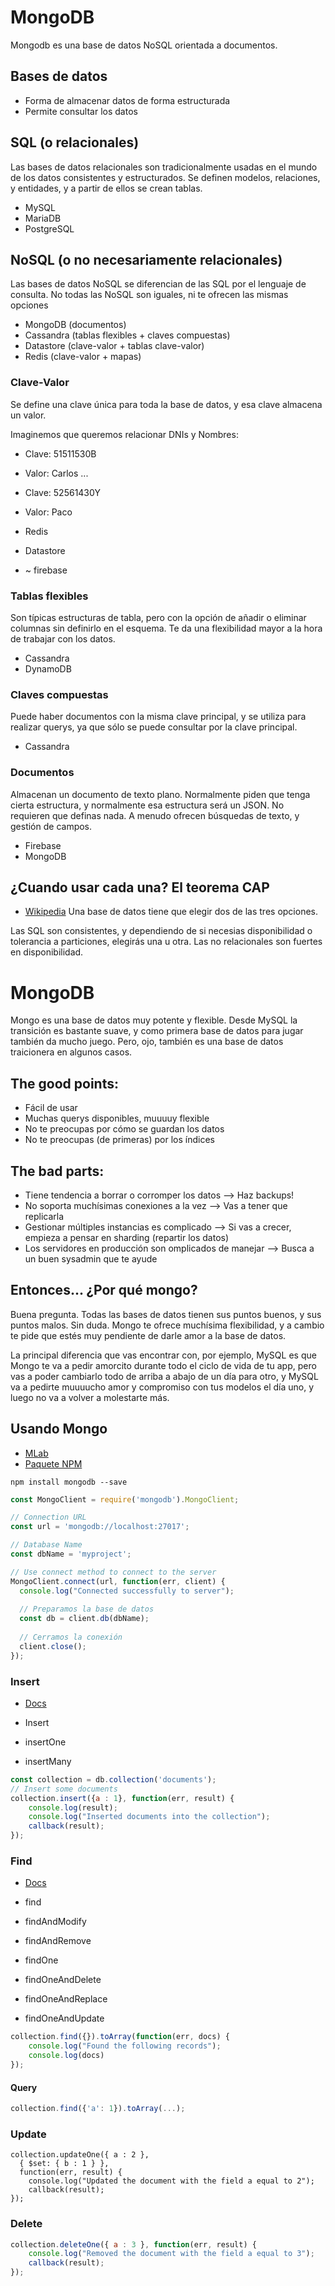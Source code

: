 # MongoDB

Mongodb es una base de datos NoSQL orientada a documentos.

## Bases de datos
 - Forma de almacenar datos de forma estructurada
 - Permite consultar los datos

## SQL (o relacionales)
Las bases de datos relacionales son tradicionalmente usadas en el mundo de los datos consistentes y estructurados. Se definen modelos, relaciones, y entidades, y a partir de ellos se crean tablas. 
 - MySQL
 - MariaDB
 - PostgreSQL

## NoSQL (o no necesariamente relacionales)
Las bases de datos NoSQL se diferencian de las SQL por el lenguaje de consulta. No todas las NoSQL son iguales, ni te ofrecen las mismas opciones
 - MongoDB (documentos)
 - Cassandra (tablas flexibles + claves compuestas)
 - Datastore (clave-valor + tablas clave-valor)
 - Redis (clave-valor + mapas)

### Clave-Valor
Se define una clave única para toda la base de datos, y esa clave almacena un valor. 

Imaginemos que queremos relacionar DNIs y Nombres:
 
 - Clave: 51511530B
 - Valor: Carlos 
 ...
 - Clave: 52561430Y
 - Valor: Paco
 
 - Redis
 - Datastore
 - ~ firebase

### Tablas flexibles
Son típicas estructuras de tabla, pero con la opción de añadir o eliminar columnas sin definirlo en el esquema. Te da una flexibilidad mayor a la hora de trabajar con los datos.
 - Cassandra
 - DynamoDB
 
### Claves compuestas
Puede haber documentos con la misma clave principal, y se utiliza para realizar querys, ya que sólo se puede consultar por la clave principal.
 - Cassandra

### Documentos
Almacenan un documento de texto plano. Normalmente piden que tenga cierta estructura, y normalmente esa estructura será un JSON. No requieren que definas nada. A menudo ofrecen búsquedas de texto, y gestión de campos.
 - Firebase
 - MongoDB

## ¿Cuando usar cada una? El teorema CAP

 - [Wikipedia](https://es.wikipedia.org/wiki/Teorema_CAP)
 Una base de datos tiene que elegir dos de las tres opciones. 
 
 Las SQL son consistentes, y dependiendo de si necesias disponibilidad o tolerancia a particiones, elegirás una u otra.
 Las no relacionales son fuertes en disponibilidad.
 
 # MongoDB
Mongo es una base de datos muy potente y flexible. Desde MySQL la transición es bastante suave, y como primera base de datos para jugar también da mucho juego. Pero, ojo, también es una base de datos traicionera en algunos casos.

 ## The good points:
  - Fácil de usar
  - Muchas querys disponibles, muuuuy flexible
  - No te preocupas por cómo se guardan los datos
  - No te preocupas (de primeras) por los índices
 
 ## The bad parts:
  - Tiene tendencia a borrar o corromper los datos --> Haz backups!
  - No soporta muchísimas conexiones a la vez --> Vas a tener que replicarla
  - Gestionar múltiples instancias es complicado --> Si vas a crecer, empieza a pensar en sharding (repartir los datos)
  - Los servidores en producción son omplicados de manejar --> Busca a un buen sysadmin que te ayude
 
## Entonces... ¿Por qué mongo?

Buena pregunta. Todas las bases de datos tienen sus puntos buenos, y sus puntos malos. Sin duda. Mongo te ofrece muchísima flexibilidad, y a cambio te pide que estés muy pendiente de darle amor a la base de datos. 

La principal diferencia que vas encontrar con, por ejemplo, MySQL es que Mongo te va a pedir amorcito durante todo el ciclo de vida de tu app, pero vas a poder cambiarlo todo de arriba a abajo de un día para otro, y MySQL va a pedirte muuuucho amor y compromiso con tus modelos el día uno, y luego no va a volver a molestarte más.

## Usando Mongo
 - [MLab](https://mlab.com/)
 - [Paquete NPM](https://www.npmjs.com/package/mongodb)
 
```
npm install mongodb --save
```

```javascript
const MongoClient = require('mongodb').MongoClient;

// Connection URL
const url = 'mongodb://localhost:27017';

// Database Name
const dbName = 'myproject';

// Use connect method to connect to the server
MongoClient.connect(url, function(err, client) {
  console.log("Connected successfully to server");
  
  // Preparamos la base de datos
  const db = client.db(dbName);
  
  // Cerramos la conexión
  client.close();
});
```

### Insert
 - [Docs](http://mongodb.github.io/node-mongodb-native/3.0/api/Collection.html#insert)

 - Insert
 - insertOne
 - insertMany
 
```javascript
const collection = db.collection('documents');
// Insert some documents
collection.insert({a : 1}, function(err, result) {
    console.log(result);
    console.log("Inserted documents into the collection");
    callback(result);
});
```

### Find
- [Docs](http://mongodb.github.io/node-mongodb-native/3.0/api/Collection.html#find)

 - find
 - findAndModify
 - findAndRemove
 - findOne
 - findOneAndDelete
 - findOneAndReplace
 - findOneAndUpdate

```javascript
collection.find({}).toArray(function(err, docs) {
    console.log("Found the following records");
    console.log(docs)
});
```
#### Query
```javascript
collection.find({'a': 1}).toArray(...);
```

### Update

```
collection.updateOne({ a : 2 }, 
  { $set: { b : 1 } }, 
  function(err, result) {
    console.log("Updated the document with the field a equal to 2");
    callback(result);
}); 
```

### Delete

```javascript
collection.deleteOne({ a : 3 }, function(err, result) {
    console.log("Removed the document with the field a equal to 3");
    callback(result);
});  
```
